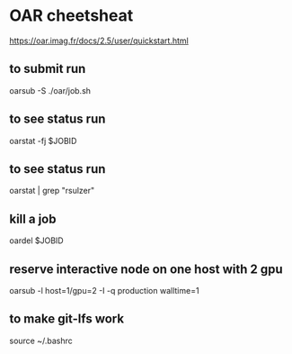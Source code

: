 # OAR cheetsheat
https://oar.imag.fr/docs/2.5/user/quickstart.html

## to submit run 
oarsub -S ./oar/job.sh
## to see status run
oarstat -fj $JOBID
## to see status run
oarstat | grep "rsulzer"
## kill a job
oardel $JOBID

## reserve interactive node on one host with 2 gpu
oarsub -l host=1/gpu=2 -I -q production walltime=1


## to make git-lfs work 
source ~/.bashrc